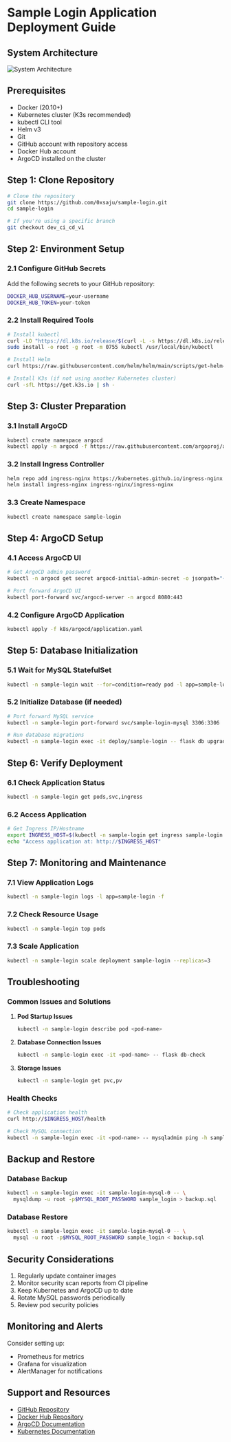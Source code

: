 # Sample Login Application Deployment Guide

## System Architecture
![System Architecture](architecture/sample_login_application_architecture.png)

## Prerequisites

- Docker (20.10+)
- Kubernetes cluster (K3s recommended)
- kubectl CLI tool
- Helm v3
- Git
- GitHub account with repository access
- Docker Hub account
- ArgoCD installed on the cluster

## Step 1: Clone Repository

```bash
# Clone the repository
git clone https://github.com/0xsaju/sample-login.git
cd sample-login

# If you're using a specific branch
git checkout dev_ci_cd_v1
```

## Step 2: Environment Setup

### 2.1 Configure GitHub Secrets
Add the following secrets to your GitHub repository:
```bash
DOCKER_HUB_USERNAME=your-username
DOCKER_HUB_TOKEN=your-token
```

### 2.2 Install Required Tools
```bash
# Install kubectl
curl -LO "https://dl.k8s.io/release/$(curl -L -s https://dl.k8s.io/release/stable.txt)/bin/linux/amd64/kubectl"
sudo install -o root -g root -m 0755 kubectl /usr/local/bin/kubectl

# Install Helm
curl https://raw.githubusercontent.com/helm/helm/main/scripts/get-helm-3 | bash

# Install K3s (if not using another Kubernetes cluster)
curl -sfL https://get.k3s.io | sh -
```

## Step 3: Cluster Preparation

### 3.1 Install ArgoCD
```bash
kubectl create namespace argocd
kubectl apply -n argocd -f https://raw.githubusercontent.com/argoproj/argo-cd/stable/manifests/install.yaml
```

### 3.2 Install Ingress Controller
```bash
helm repo add ingress-nginx https://kubernetes.github.io/ingress-nginx
helm install ingress-nginx ingress-nginx/ingress-nginx
```

### 3.3 Create Namespace
```bash
kubectl create namespace sample-login
```

## Step 4: ArgoCD Setup

### 4.1 Access ArgoCD UI
```bash
# Get ArgoCD admin password
kubectl -n argocd get secret argocd-initial-admin-secret -o jsonpath="{.data.password}" | base64 -d

# Port forward ArgoCD UI
kubectl port-forward svc/argocd-server -n argocd 8080:443
```

### 4.2 Configure ArgoCD Application
```bash
kubectl apply -f k8s/argocd/application.yaml
```

## Step 5: Database Initialization

### 5.1 Wait for MySQL StatefulSet
```bash
kubectl -n sample-login wait --for=condition=ready pod -l app=sample-login-mysql
```

### 5.2 Initialize Database (if needed)
```bash
# Port forward MySQL service
kubectl -n sample-login port-forward svc/sample-login-mysql 3306:3306

# Run database migrations
kubectl -n sample-login exec -it deploy/sample-login -- flask db upgrade
```

## Step 6: Verify Deployment

### 6.1 Check Application Status
```bash
kubectl -n sample-login get pods,svc,ingress
```

### 6.2 Access Application
```bash
# Get Ingress IP/Hostname
export INGRESS_HOST=$(kubectl -n sample-login get ingress sample-login -o jsonpath='{.status.loadBalancer.ingress[0].ip}')
echo "Access application at: http://$INGRESS_HOST"
```

## Step 7: Monitoring and Maintenance

### 7.1 View Application Logs
```bash
kubectl -n sample-login logs -l app=sample-login -f
```

### 7.2 Check Resource Usage
```bash
kubectl -n sample-login top pods
```

### 7.3 Scale Application
```bash
kubectl -n sample-login scale deployment sample-login --replicas=3
```

## Troubleshooting

### Common Issues and Solutions

1. **Pod Startup Issues**
   ```bash
   kubectl -n sample-login describe pod <pod-name>
   ```

2. **Database Connection Issues**
   ```bash
   kubectl -n sample-login exec -it <pod-name> -- flask db-check
   ```

3. **Storage Issues**
   ```bash
   kubectl -n sample-login get pvc,pv
   ```

### Health Checks
```bash
# Check application health
curl http://$INGRESS_HOST/health

# Check MySQL connection
kubectl -n sample-login exec -it <pod-name> -- mysqladmin ping -h sample-login-mysql
```

## Backup and Restore

### Database Backup
```bash
kubectl -n sample-login exec -it sample-login-mysql-0 -- \
  mysqldump -u root -p$MYSQL_ROOT_PASSWORD sample_login > backup.sql
```

### Database Restore
```bash
kubectl -n sample-login exec -it sample-login-mysql-0 -- \
  mysql -u root -p$MYSQL_ROOT_PASSWORD sample_login < backup.sql
```

## Security Considerations

1. Regularly update container images
2. Monitor security scan reports from CI pipeline
3. Keep Kubernetes and ArgoCD up to date
4. Rotate MySQL passwords periodically
5. Review pod security policies

## Monitoring and Alerts

Consider setting up:
- Prometheus for metrics
- Grafana for visualization
- AlertManager for notifications

## Support and Resources

- [GitHub Repository](https://github.com/0xsaju/sample-login)
- [Docker Hub Repository](https://hub.docker.com/r/0xsaju/sample-login-app)
- [ArgoCD Documentation](https://argo-cd.readthedocs.io/)
- [Kubernetes Documentation](https://kubernetes.io/docs/)
